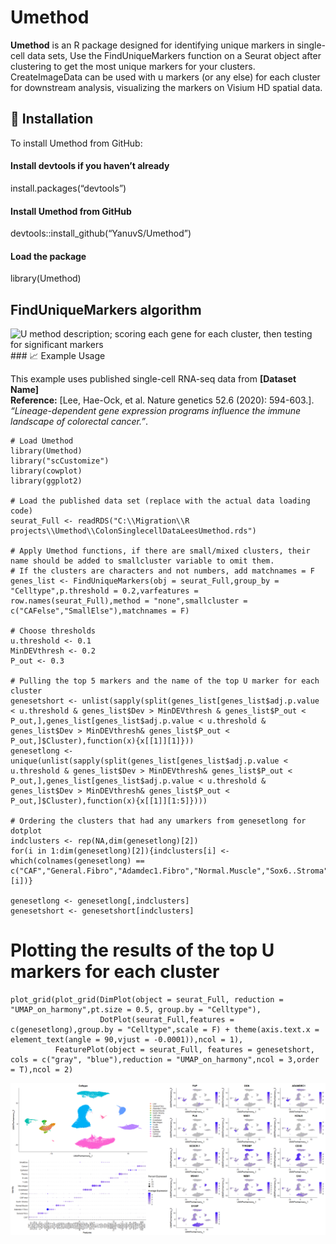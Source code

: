 # Umethod

**Umethod** is an R package designed for identifying unique markers in
single-cell data sets, Use the FindUniqueMarkers function on a Seurat
object after clustering to get the most unique markers for your
clusters. CreateImageData can be used with u markers (or any else) for
each cluster for downstream analysis, visualizing the markers on Visium
HD spatial data.

## 🚀 Installation

To install Umethod from GitHub:

#### Install devtools if you haven’t already

install.packages(“devtools”)

#### Install Umethod from GitHub

devtools::install\_github(“YanuvS/Umethod”)

#### Load the package

library(Umethod)

## FindUniqueMarkers algorithm

![U method description; scoring each gene for each cluster, then testing
for significant
markers](C:/Migration/R%20projects/Umethod/UmethodImage.png) \### 📈
Example Usage

This example uses published single-cell RNA-seq data from **\[Dataset
Name\]**  
**Reference:** \[Lee, Hae-Ock, et al. Nature genetics 52.6 (2020):
594-603.\]. *“Lineage-dependent gene expression programs influence the
immune landscape of colorectal cancer.”*.

    # Load Umethod
    library(Umethod)
    library("scCustomize")
    library(cowplot)
    library(ggplot2)

    # Load the published data set (replace with the actual data loading code)
    seurat_Full <- readRDS("C:\\Migration\\R projects\\Umethod\\ColonSinglecellDataLeesUmethod.rds")

    # Apply Umethod functions, if there are small/mixed clusters, their name should be added to smallcluster variable to omit them.
    # If the clusters are characters and not numbers, add matchnames = F
    genes_list <- FindUniqueMarkers(obj = seurat_Full,group_by = "Celltype",p.threshold = 0.2,varfeatures = row.names(seurat_Full),method = "none",smallcluster = c("CAFelse","SmallElse"),matchnames = F)

    # Choose thresholds 
    u.threshold <- 0.1
    MinDEVthresh <- 0.2
    P_out <- 0.3

    # Pulling the top 5 markers and the name of the top U marker for each cluster
    genesetshort <- unlist(sapply(split(genes_list[genes_list$adj.p.value < u.threshold & genes_list$Dev > MinDEVthresh & genes_list$P_out < P_out,],genes_list[genes_list$adj.p.value < u.threshold & genes_list$Dev > MinDEVthresh& genes_list$P_out < P_out,]$Cluster),function(x){x[[1]][1]}))
    genesetlong <- unique(unlist(sapply(split(genes_list[genes_list$adj.p.value < u.threshold & genes_list$Dev > MinDEVthresh& genes_list$P_out < P_out,],genes_list[genes_list$adj.p.value < u.threshold & genes_list$Dev > MinDEVthresh& genes_list$P_out < P_out,]$Cluster),function(x){x[[1]][1:5]})))

    # Ordering the clusters that had any umarkers from genesetlong for dotplot
    indclusters <- rep(NA,dim(genesetlong)[2])
    for(i in 1:dim(genesetlong)[2]){indclusters[i] <- which(colnames(genesetlong) == c("CAF","General.Fibro","Adamdec1.Fibro","Normal.Muscle","Sox6..Stroma","CAP.else","Endothelial","Macrofague","T.cells","B.cells","Plasma","Epithelial","Cancer")[i])}

    genesetlong <- genesetlong[,indclusters]
    genesetshort <- genesetshort[indclusters]

# Plotting the results of the top U markers for each cluster

    plot_grid(plot_grid(DimPlot(object = seurat_Full, reduction = "UMAP_on_harmony",pt.size = 0.5, group.by = "Celltype"),
                        DotPlot(seurat_Full,features = c(genesetlong),group.by = "Celltype",scale = F) + theme(axis.text.x = element_text(angle = 90,vjust = -0.0001)),ncol = 1),
              FeaturePlot(object = seurat_Full, features = genesetshort, cols = c("gray", "blue"),reduction = "UMAP_on_harmony",ncol = 3,order = T),ncol = 2)

![](README_files/figure-markdown_strict/unnamed-chunk-2-1.png)
